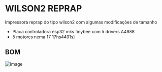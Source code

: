 # WILSON2 REPRAP
Impressora reprap do tipo wilson2 com algumas modificações de tamanho

 - Placa controladora esp32 mks tinybee com 5 drivers A4988
 - 5 motores nema 17 17hs4401s)







## BOM
	
![image](https://user-images.githubusercontent.com/3370347/226289954-7ce0c985-0f5a-4745-b050-7044f2fd22f4.png)
